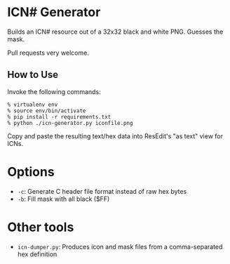 # ICN# Generator
Builds an ICN# resource out of a 32x32 black and white PNG. Guesses the mask.

Pull requests very welcome.

## How to Use
Invoke the following commands:
```
% virtualenv env
% source env/bin/activate
% pip install -r requirements.txt
% python ./icn-generator.py iconfile.png
```

Copy and paste the resulting text/hex data into ResEdit's "as text" view for ICNs.

# Options
 * `-c`: Generate C header file format instead of raw hex bytes
 * `-b`: Fill mask with all black ($FF)

# Other tools
 * `icn-dumper.py`: Produces icon and mask files from a comma-separated hex definition
